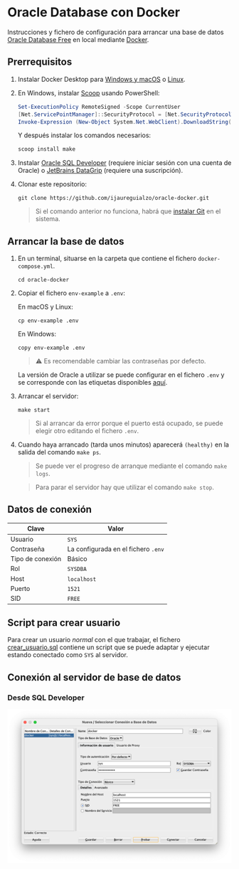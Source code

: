 # Oracle Database con Docker

Instrucciones y fichero de configuración para arrancar una base de
datos [Oracle Database Free](https://www.oracle.com/es/database/free/) en local
mediante [Docker](https://www.docker.com).

## Prerrequisitos

1. Instalar Docker Desktop para [Windows y macOS](https://www.docker.com/products/docker-desktop/)
   o [Linux](https://docs.docker.com/desktop/linux/install/).

2. En Windows, instalar [Scoop](https://scoop.sh) usando PowerShell:

   ```powershell
   Set-ExecutionPolicy RemoteSigned -Scope CurrentUser
   [Net.ServicePointManager]::SecurityProtocol = [Net.SecurityProtocolType]::Tls12
   Invoke-Expression (New-Object System.Net.WebClient).DownloadString('https://get.scoop.sh')
   ```

   Y después instalar los comandos necesarios:

   ```powershell
   scoop install make
   ```

3. Instalar [Oracle SQL Developer](https://www.oracle.com/es/database/technologies/appdev/sql-developer.html) (requiere
   iniciar sesión con una cuenta de Oracle) o [JetBrains DataGrip](https://www.jetbrains.com/es-es/datagrip/) (requiere
   una suscripción).

4. Clonar este repositorio:

   ```shell
   git clone https://github.com/ijaureguialzo/oracle-docker.git
   ```

   > Si el comando anterior no funciona, habrá que [instalar Git](https://git-scm.com/downloads) en el sistema.

## Arrancar la base de datos

1. En un terminal, situarse en la carpeta que contiene el fichero `docker-compose.yml`.

   ```shell
   cd oracle-docker
   ```

2. Copiar el fichero `env-example` a `.env`:

   En macOS y Linux:

   ```shell
   cp env-example .env
   ```

   En Windows:

   ```shell
   copy env-example .env
   ```

   > :warning: Es recomendable cambiar las contraseñas por defecto.

   La versión de Oracle a utilizar se puede configurar en el fichero `.env` y se corresponde con las etiquetas
   disponibles [aquí](https://hub.docker.com/r/gvenzl/oracle-free).

3. Arrancar el servidor:

   ```shell
   make start
   ```

   > Si al arrancar da error porque el puerto está ocupado, se puede elegir otro editando el fichero `.env`.

4. Cuando haya arrancado (tarda unos minutos) aparecerá `(healthy)` en la salida del comando `make ps`.

   > Se puede ver el progreso de arranque mediante el comando `make logs`.

   > Para parar el servidor hay que utilizar el comando `make stop`.

## Datos de conexión

| Clave            | Valor                               |
|------------------|-------------------------------------|
| Usuario          | `SYS`                               |
| Contraseña       | La configurada en el fichero `.env` |
| Tipo de conexión | Básico                              |
| Rol              | `SYSDBA`                            |
| Host             | `localhost`                         |
| Puerto           | `1521`                              |
| SID              | `FREE`                              |

## Script para crear usuario

Para crear un usuario _normal_ con el que trabajar, el fichero [crear_usuario.sql](crear_usuario.sql) contiene un script
que se puede adaptar y ejecutar estando conectado como `SYS` al servidor.

## Conexión al servidor de base de datos

### Desde SQL Developer

![](sqldeveloper.png)
